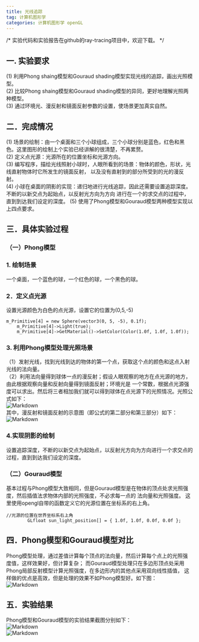 ```yaml
---
title: 光线追踪
tag: 计算机图形学
categories: 计算机图形学 openGL
---
```


/*
实验代码和实验报告在github的ray-tracing项目中，欢迎下载。
*/

## 一. 实验要求
(1) 利用Phong shaing模型和Gouraud shading模型实现光线的追踪，画出光照模型。  
(2) 比较Phong shaing模型和Gouraud shading模型的异同，更好地理解光照两种模型。  
(3) 通过环境光、漫反射和镜面反射参数的设置，使场景更加真实自然。  
## 二．完成情况
(1) 场景的绘制：由一个桌面和三个小球组成，三个小球分别是蓝色，红色和黑色。这里图形的绘制上个实验已经讲解的很清楚，不再累赘。  
(2) 定义点光源：光源所在的位置坐标和光源方向。  
(3) 编写程序，描绘光线照射小球时，人眼所看到的场景：物体的颜色，形状，光线直射物体时它所发生的镜面反射，
以及没有直射到的部分所受到的光的漫反射。  
(4) 小球在桌面的阴影的实现：递归地进行光线追踪，因此还需要设置追踪深度。不断的以新交点为起始点，以反射光方向为方向
进行在一个的求交点的过程中，直到到达我们设定的深度。
(5) 使用了Phong模型和Gouraud模型两种模型实现以上四点要求。
## 三．具体实验过程  
### （一）Phong模型  
### 1. 绘制场景  
一个桌面，一个蓝色的球，一个红色的球，一个黑色的球。    
### 2．定义点光源 
设置光源颜色为白色的点光源，设置它的位置为(0,5,-5)  
<pre><code>m_Primitive[4] = new Sphere(vector3(0, 5, -5), 0.1f);
	m_Primitive[4]->Light(true);
	m_Primitive[4]->GetMaterial()->SetColor(Color(1.0f, 1.0f, 1.0f));</code></pre>
### 3. 利用Phong模型处理光照场景  
（1）发射光线，找到光线到达的物体的第一个点，获取这个点的颜色和这点入射光线的法向量。  
（2）利用法向量得到球体一点的漫反射；假设人眼观察的地方在点光源的地方，由此根据观察向量和反射向量得到镜面反射；环境光是
一个常数，根据点光源强度可以求出。然后将三者相加我们就可以得到球体在点光源下的光照情况。光照公式如下：  
![Markdown](http://i2.muimg.com/591351/368a66b3c8326ebc.jpg)  
其中，漫反射和镜面反射的示意图（即公式的第二部分和第三部分）如下：  
![Markdown](http://i2.muimg.com/591351/322254b70cc93d4f.png)  
### 4.实现阴影的绘制    
设置追踪深度，不断的以新交点为起始点，以反射光方向为方向进行一个求交点的过程，直到到达我们设定的深度。  
### （二）Gouraud模型  
基本过程与Phong模型大致相同，但是Gouraud模型是在物体的顶点处求光照强度，然后插值法求物体内部的光照强度，不必求每一点的
法向量和光照强度。 
这里使用opengl自带的函数定义它的光源位置在坐标系的右上角。   
<pre><code>//光源的位置在世界坐标系右上角
		GLfloat sun_light_position[] = { 1.0f, 1.0f, 0.0f, 0.0f }; </code></pre>
## 四．Phong模型和Gouraud模型对比  
Phong模型处理，通过差值计算每个顶点的法向量，然后计算每个点上的光照强度值，这样效果好，但计算复杂；
而Gouraud模型处理只在多边形顶点处采用Phong局部反射模型计算光照强度，在多边形内的其他点采用双向线性插值，
这样做的优点是高效，但是处理的效果不如Phong模型好。如下图：  
![Markdown](http://i1.piimg.com/591351/823569c701519ccb.jpg)
## 五．实验结果
Phong模型和Gouraud模型的实验结果截图分别如下：    
![Markdown](http://i4.buimg.com/591351/25cfa2ab20f6c455.png)  
![Markdown](http://i2.muimg.com/591351/c7c4df152e7a413d.png)